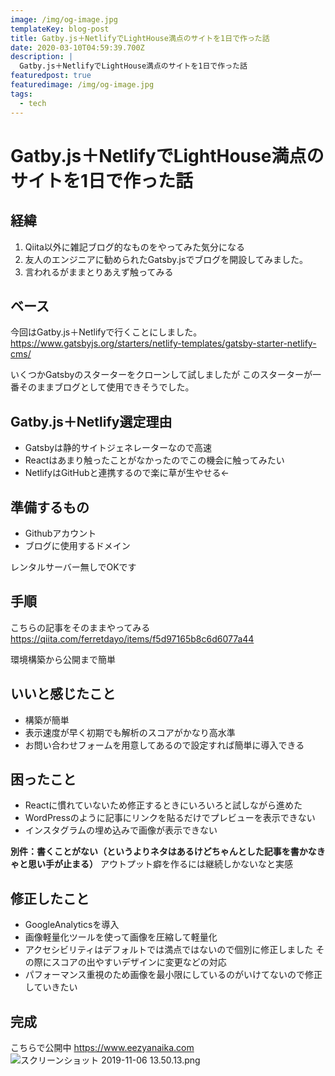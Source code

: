```yaml
---
image: /img/og-image.jpg
templateKey: blog-post
title: Gatby.js＋NetlifyでLightHouse満点のサイトを1日で作った話
date: 2020-03-10T04:59:39.700Z
description: |
  Gatby.js＋NetlifyでLightHouse満点のサイトを1日で作った話
featuredpost: true
featuredimage: /img/og-image.jpg
tags:
  - tech
---
```

# Gatby.js＋NetlifyでLightHouse満点のサイトを1日で作った話

## 経緯
1. Qiita以外に雑記ブログ的なものをやってみた気分になる
1. 友人のエンジニアに勧められたGatsby.jsでブログを開設してみました。
1. 言われるがままとりあえず触ってみる

## ベース
今回はGatby.js＋Netlifyで行くことにしました。
https://www.gatsbyjs.org/starters/netlify-templates/gatsby-starter-netlify-cms/

いくつかGatsbyのスターターをクローンして試しましたが
このスターターが一番そのままブログとして使用できそうでした。

## Gatby.js＋Netlify選定理由
- Gatsbyは静的サイトジェネレーターなので高速
- Reactはあまり触ったことがなかったのでこの機会に触ってみたい
-  NetlifyはGitHubと連携するので楽に草が生やせる←

## 準備するもの
- Githubアカウント
- ブログに使用するドメイン

レンタルサーバー無しでOKです

## 手順
こちらの記事をそのままやってみる
https://qiita.com/ferretdayo/items/f5d97165b8c6d6077a44

環境構築から公開まで簡単

## いいと感じたこと
- 構築が簡単
- 表示速度が早く初期でも解析のスコアがかなり高水準
- お問い合わせフォームを用意してあるので設定すれば簡単に導入できる

## 困ったこと
- Reactに慣れていないため修正するときにいろいろと試しながら進めた
- WordPressのように記事にリンクを貼るだけでプレビューを表示できない
- インスタグラムの埋め込みで画像が表示できない

 **別件：書くことがない（というよりネタはあるけどちゃんとした記事を書かなきゃと思い手が止まる）**
アウトプット癖を作るには継続しかないなと実感

## 修正したこと
- GoogleAnalyticsを導入
- 画像軽量化ツールを使って画像を圧縮して軽量化
- アクセシビリティはデフォルトでは満点ではないので個別に修正しました
その際にスコアの出やすいデザインに変更などの対応
- パフォーマンス重視のため画像を最小限にしているのがいけてないので修正していきたい

## 完成
こちらで公開中
https://www.eezyanaika.com
![スクリーンショット 2019-11-06 13.50.13.png](https://qiita-image-store.s3.ap-northeast-1.amazonaws.com/0/199085/bb0de9fc-7536-25a1-30b0-cc4af115877b.png)
